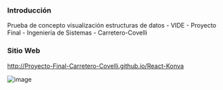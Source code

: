 ### Introducción

Prueba de concepto visualización estructuras de datos - VIDE - Proyecto Final - Ingeniería de Sistemas - Carretero-Covelli

### Sitio Web

http://Proyecto-Final-Carretero-Covelli.github.io/React-Konva

![image](https://user-images.githubusercontent.com/20425026/197670786-3dd6525d-af0b-4d70-b6f8-bd5e03edc1fd.png)



